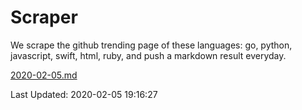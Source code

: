 # Scraper

We scrape the github trending page of these languages: go, python, javascript, swift, html, ruby, and push a markdown result everyday.

[2020-02-05.md](https://github.com/henson/Scraper/blob/master/2020-02-05.md)

Last Updated: 2020-02-05 19:16:27